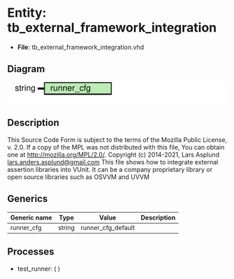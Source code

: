 # Entity: tb_external_framework_integration

- **File**: tb_external_framework_integration.vhd
## Diagram

![Diagram](tb_external_framework_integration.svg "Diagram")
## Description

This Source Code Form is subject to the terms of the Mozilla Public
License, v. 2.0. If a copy of the MPL was not distributed with this file,
You can obtain one at http://mozilla.org/MPL/2.0/.
Copyright (c) 2014-2021, Lars Asplund lars.anders.asplund@gmail.com
This file shows how to integrate external assertion
libraries into VUnit. It can be a company proprietary
library or open source libraries such as OSVVM and UVVM
## Generics

| Generic name | Type   | Value              | Description |
| ------------ | ------ | ------------------ | ----------- |
| runner_cfg   | string | runner_cfg_default |             |
## Processes
- test_runner: (  )
